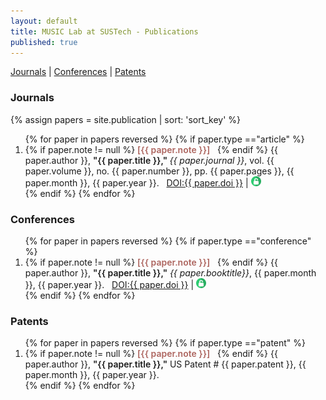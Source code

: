 ```yaml
---
layout: default
title: MUSIC Lab at SUSTech - Publications
published: true
---
```


<!-- [Bibtex file](/utilities/dart_pub.bib) of DART lab publications. -->

<!--
<div class="alert alert-success">
    <strong>Four papers</strong> accepted to <a href="http://ims2017.org/">IMS2017</a>!
</div>
-->

[Journals](#journals)   |    [Conferences](#conferences)    |     [Patents](#patents)

### Journals

{% assign papers = site.publication | sort: 'sort_key' %}
<ol reversed>
	{% for paper in papers reversed %}
		{% if paper.type =="article" %}
		<li>     
    		{% if paper.note != null %}
				<span style='font-weight:600; color:#AD655F;'>[{{ paper.note }}]</span> &nbsp;
			{% endif %}
    		{{ paper.author }}, <span style='font-weight: 600;'>"{{ paper.title }}," </span> <i> {{ paper.journal }}</i>, vol. {{ paper.volume }}, no. {{ paper.number }}, pp. {{ paper.pages }}, {{ paper.month }}, {{ paper.year }}. &nbsp; <a href="http://dx.doi.org/{{ paper.doi }}">DOI:{{ paper.doi }}</a> | <a href = "/publication/{{ paper.bib_key}}.pdf" target = "_blank"> <img src = "/images/oa-icon.png"> </a> </li>
		{% endif %}
	{% endfor %}
</ol>

### Conferences

<ol reversed>
	{% for paper in papers reversed %}
	{% if paper.type =="conference" %}
	<li>
    {% if paper.note != null %}
		<span style='font-weight:600; color:#AD655F;'>[{{ paper.note }}]</span> &nbsp;
	{% endif %}
     {{ paper.author }}, <span style='font-weight: 600;'>"{{ paper.title }},"</span> <i> {{ paper.booktitle}}</i>, {{ paper.month }}, {{ paper.year }}. &nbsp; <a href="http://dx.doi.org/{{ paper.doi }}">DOI:{{ paper.doi }}</a> | <a href = "/publication/{{ paper.bib_key}}.pdf"  target = "_blank"> <img src = "/images/oa-icon.png"> </a> </li>
	{% endif %}
	{% endfor %}
</ol>

### Patents

<ol reversed>
	{% for paper in papers reversed %}
	{% if paper.type =="patent" %}
	<li>
    {% if paper.note != null %}
		<span style='font-weight:600; color:#AD655F;'>[{{ paper.note }}]</span> &nbsp;
	{% endif %}
     {{ paper.author }}, <span style='font-weight: 600;'>"{{ paper.title }},"</span> US Patent # {{ paper.patent }}, {{ paper.month }}, {{ paper.year }}. </li>
	{% endif %}
	{% endfor %}
</ol>
